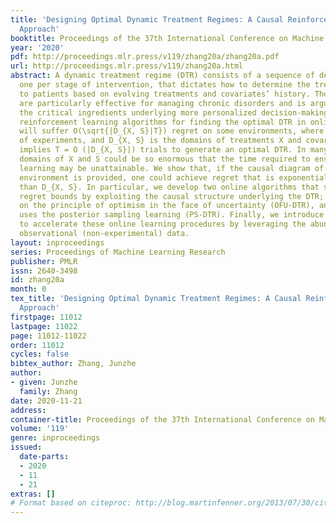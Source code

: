 ```yaml
---
title: 'Designing Optimal Dynamic Treatment Regimes: A Causal Reinforcement Learning
  Approach'
booktitle: Proceedings of the 37th International Conference on Machine Learning
year: '2020'
pdf: http://proceedings.mlr.press/v119/zhang20a/zhang20a.pdf
url: http://proceedings.mlr.press/v119/zhang20a.html
abstract: A dynamic treatment regime (DTR) consists of a sequence of decision rules,
  one per stage of intervention, that dictates how to determine the treatment assignment
  to patients based on evolving treatments and covariates’ history. These regimes
  are particularly effective for managing chronic disorders and is arguably one of
  the critical ingredients underlying more personalized decision-making systems. All
  reinforcement learning algorithms for finding the optimal DTR in online settings
  will suffer O(\sqrt{|D_{X, S}|T}) regret on some environments, where T is the number
  of experiments, and D_{X, S} is the domains of treatments X and covariates S. This
  implies T = O (|D_{X, S}|) trials to generate an optimal DTR. In many applications,
  domains of X and S could be so enormous that the time required to ensure appropriate
  learning may be unattainable. We show that, if the causal diagram of the underlying
  environment is provided, one could achieve regret that is exponentially smaller
  than D_{X, S}. In particular, we develop two online algorithms that satisfy such
  regret bounds by exploiting the causal structure underlying the DTR; one is based
  on the principle of optimism in the face of uncertainty (OFU-DTR), and the other
  uses the posterior sampling learning (PS-DTR). Finally, we introduce efficient methods
  to accelerate these online learning procedures by leveraging the abundant, yet biased
  observational (non-experimental) data.
layout: inproceedings
series: Proceedings of Machine Learning Research
publisher: PMLR
issn: 2640-3498
id: zhang20a
month: 0
tex_title: 'Designing Optimal Dynamic Treatment Regimes: A Causal Reinforcement Learning
  Approach'
firstpage: 11012
lastpage: 11022
page: 11012-11022
order: 11012
cycles: false
bibtex_author: Zhang, Junzhe
author:
- given: Junzhe
  family: Zhang
date: 2020-11-21
address: 
container-title: Proceedings of the 37th International Conference on Machine Learning
volume: '119'
genre: inproceedings
issued:
  date-parts:
  - 2020
  - 11
  - 21
extras: []
# Format based on citeproc: http://blog.martinfenner.org/2013/07/30/citeproc-yaml-for-bibliographies/
---
```

